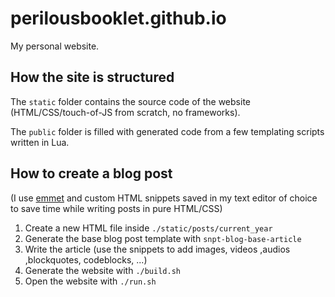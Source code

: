 # perilousbooklet.github.io

My personal website.

<!-- TODO: Github Actions that automatically create a post on my social network profiles whenever a new article is pushed in `/posts`. -->

<!-- TODO: convert the website to a basic java spring webapp to setup proper page routing -->

## How the site is structured

The `static` folder contains the source code of the website (HTML/CSS/touch-of-JS from scratch, no frameworks).

The `public` folder is filled with generated code from a few templating scripts written in Lua.

<!-- TODO: fix RSS support -->

## How to create a blog post

(I use [emmet](https://emmet.io/) and custom HTML snippets saved in my text editor of choice to save time while writing posts in pure HTML/CSS)

1. Create a new HTML file inside `./static/posts/current_year`
2. Generate the base blog post template with `snpt-blog-base-article`
3. Write the article (use the snippets to add images, videos ,audios ,blockquotes, codeblocks, ...)
4. Generate the website with `./build.sh`
6. Open the website with `./run.sh`
